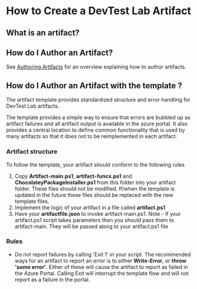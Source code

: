 # How to Create a DevTest Lab Artifact

## What is an artifact?


## How do I Author an Artifact?
See [Authoring Artifacts](https://github.com/Azure/azure-devtestlab/blob/master/Documentation/AUTHORING.md) for an overview explaining how to author artifacts.


## How do I Author an Artifact with the template ?
The artifact template provides standardized structure and error handling for DevTest Lab artifacts. 

The template provides a simple way to ensure that errors are bubbled up as artifact failures and all artifact output is available in the azure portal. It also provides a central location to define common functionality that is used by many artifacts so that it does not to be reimplemented in each artifact.

### Artifact structure

To follow the template, your artifact should conform to the following rules

1. Copy **Artifact-main.ps1**, **artifact-funcs.ps1** and **ChocolateyPackageInstaller.ps1** from this folder into your artifact folder. These files should not be modified. If/when the template is updated in the future these files should be replaced with the new template files.
2. Implement the logic of your artifact in a file called **artifact.ps1**
3. Have your **artifactfile.json** to invoke artifact-main.ps1. Note - if your artifact.ps1 script takes parameters then you should pass them to artifact-main. They will be passed along to your artifact.ps1 file

### Rules
* Do not report failures by calling 'Exit 1' in your script. The recommended ways for an artifact to report an error is to either **Write-Error**, or **throw 'some error'**. Either of these will cause the artifact to report as failed in the Azure Portal. Calling Exit will interrupt the template flow and will not report as a failure in the portal.
